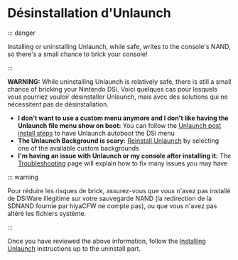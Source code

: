 # Désinstallation d'Unlaunch

::: danger

Installing or uninstalling Unlaunch, while safe, writes to the console's NAND, so there's a small chance to brick your console!

:::

**WARNING:** While uninstalling Unlaunch is relatively safe, there is still a small chance of bricking your Nintendo DSi. Voici quelques cas pour lesquels vous pourriez vouloir désinstaller Unlaunch, mais avec des solutions qui ne nécessitent pas de désinstallation.

- **I don't want to use a custom menu anymore and I don't like having the Unlaunch file menu show on boot:** You can follow the [Unlaunch post install steps](installing-unlaunch.html#section-iv-post-unlaunch-configuration) to have Unlaunch autoboot the DSi menu
- **The Unlaunch Background is scary:** [Reinstall Unlaunch](installing-unlaunch.html) by selecting one of the available custom backgrounds
- **I'm having an issue with Unlaunch or my console after installing it:** The [Troubleshooting](troubleshooting.html#unlaunch) page will explain how to fix many issues you may have

::: warning

Pour réduire les risques de brick, assurez-vous que vous n'avez pas installé de DSiWare illégitime sur votre sauvegarde NAND (la redirection de la SDNAND fournie par hiyaCFW ne compte pas), ou que vous n'avez pas altéré les fichiers système.

:::

Once you have reviewed the above information, follow the [Installing Unlaunch](installing-unlaunch.html) instructions up to the uninstall part.
